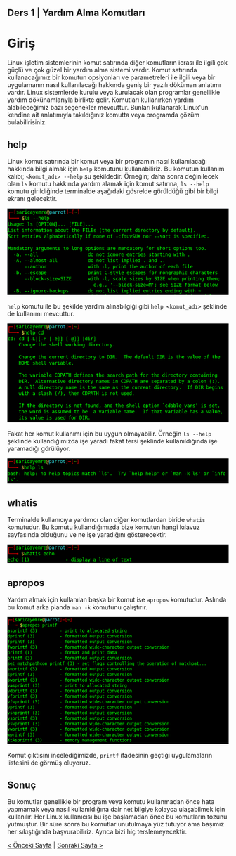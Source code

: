 ## Ders 1 | Yardım Alma Komutları

# Giriş

Linux işletim sistemlerinin komut satırında diğer komutların icrası ile ilgili çok güçlü ve çok güzel bir yardım alma sistemi vardır. Komut satırında kullanacağımız bir komutun opsiyonları ve parametreleri ile ilgili veya bir uygulamanın nasıl kullanılacağı hakkında geniş bir yazılı döküman anlatımı vardır. Linux sistemlerde kurulu veya kurulacak olan programlar genellikle yardım dökünamlarıyla birlikte gelir. Komutları kullanırken yardım alabileceğimiz bazı seçenekler mevcuttur. Bunları kullanarak Linux'un kendine ait anlatımıyla takıldığınız komutta veya programda çözüm bulabilirisiniz.

## help

Linux komut satırında bir komut veya bir programın nasıl kullanılacağı hakkında bilgi almak için `help` komutunu kullanabiliriz. Bu komutun kullanım kalıbı; `<komut_adı> --help` şu şekildedir. Örneğin; daha sonra değinilecek olan `ls` komutu hakkında yardım alamak için komut satırına, `ls --help` komutu girildiğinde terminalde aşağıdaki gösrelde görüldüğü gibi bir bilgi ekranı gelecektir. 

![help-img1](https://github.com/saricayemre/linuxkomutsatiridersleri-ders1/blob/main/resim/help-img1.png)

`help` komutu ile bu şekilde yardım alınabilgiği gibi `help <komut_adı>` şeklinde de kullanımı mevcuttur.

 ![help-img2](https://github.com/saricayemre/linuxkomutsatiridersleri-ders1/blob/main/resim/help-img2.png)

Fakat her komut kullanımı için bu uygun olmayabilir. Örneğin `ls --help` şeklinde kullandığımızda işe yaradı fakat tersi şeklinde kullanıldığında işe yaramadığı görülüyor.

 ![help-img3](https://github.com/saricayemre/linuxkomutsatiridersleri-ders1/blob/main/resim/help-img3.png)

## whatis

Terminalde kullanıcıya yardımcı olan diğer komutlardan biride `whatis` komutudur. Bu komutu kullandığımızda bize komutun hangi kılavuz sayfasında olduğunu ve ne işe yaradığını gösterecektir. 

 ![whatis-img1](https://github.com/saricayemre/linuxkomutsatiridersleri-ders1/blob/main/resim/whatis-img1.png)

## apropos

Yardım almak için kullanılan başka bir komut ise `apropos` komutudur. Aslında bu komut arka planda `man -k` komutunu çalıştırır. 

 ![apropos-img1](https://github.com/saricayemre/linuxkomutsatiridersleri-ders1/blob/main/resim/apropos-img1.png)

Komut çıktısını incelediğimizde, `printf` ifadesinin geçtiği uygulamaların listesini de görmüş oluyoruz. 

## Sonuç

Bu komutlar genellikle bir program veya komutu kullanmadan önce hata yapmamak veya nasıl kullanıldığına dair net bilgiye kolayca ulaşabilmek için kullanılır. Her Linux kullanıcısı bu işe başlamadan önce bu komutların tozunu yutmuştur. Bir süre sonra bu komutlar unutulmaya yüz tutuyor ama başımız her sıkıştığında başvurabiliriz. Ayrıca bizi hiç terslemeyecektir. 

[< Önceki Sayfa](https://saricayemre.github.io/linuxkomutsatiridersleri/) | [Sonraki Sayfa >](https://saricayemre.github.io/linuxkomutsatiridersleri-ders2/)
